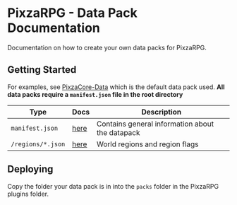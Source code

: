 # PixzaRPG - Data Pack Documentation

Documentation on how to create your own data packs for PixzaRPG. 

## Getting Started

For examples, see [PixzaCore-Data](https://github.com/PixzaRPG/PixzaCore-Data) which is the default data pack used.
**All data packs require a `manifest.json` file in the root directory**

| Type            | Docs | Description |
| --------------- | ---- | ----------- |
| `manifest.json` | [here](./manifest.md) | Contains general information about the datapack |  
| `/regions/*.json` | [here](./regions/regions.md) | World regions and region flags |

## Deploying

Copy the folder your data pack is in into the `packs` folder in the PixzaRPG plugins folder.
